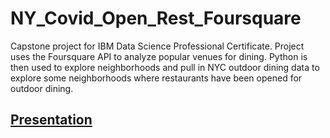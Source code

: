 # NY_Covid_Open_Rest_Foursquare
Capstone project for IBM Data Science Professional Certificate. Project uses the Foursquare API to analyze popular venues for dining. Python is then used to explore neighborhoods and pull in NYC outdoor dining data to explore some neighborhoods where restaurants have been opened for outdoor dining.  

## [Presentation](https://github.com/jkenney0501/NY_Covid_Open_Rest_Foursquare/blob/master/NYC_Analysis.pdf)
